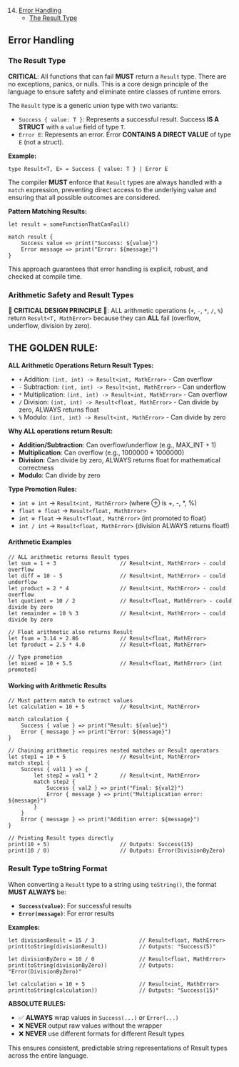 14. [Error Handling](0015-ErrorHandling.md)
    - [The Result Type](#the-result-type)

## Error Handling
### The Result Type

**CRITICAL**: All functions that can fail **MUST** return a `Result` type. There are no exceptions, panics, or nulls. This is a core design principle of the language to ensure safety and eliminate entire classes of runtime errors.

The `Result` type is a generic union type with two variants:

- `Success { value: T }`: Represents a successful result. Success **IS A STRUCT** with a `value` field of type `T`.
- `Error E`: Represents an error. Error **CONTAINS A DIRECT VALUE** of type `E` (not a struct).

**Example:**
```osprey
type Result<T, E> = Success { value: T } | Error E
```

The compiler **MUST** enforce that `Result` types are always handled with a `match` expression, preventing direct access to the underlying value and ensuring that all possible outcomes are considered.

**Pattern Matching Results:**
```osprey
let result = someFunctionThatCanFail()

match result {
    Success value => print("Success: ${value}")
    Error message => print("Error: ${message}")
}
```

This approach guarantees that error handling is explicit, robust, and checked at compile time.

### Arithmetic Safety and Result Types

**🚨 CRITICAL DESIGN PRINCIPLE 🚨**: ALL arithmetic operations (`+`, `-`, `*`, `/`, `%`) return `Result<T, MathError>` because they can **ALL** fail (overflow, underflow, division by zero).

## **THE GOLDEN RULE:**

**ALL Arithmetic Operations Return Result Types:**
- `+` Addition: `(int, int) -> Result<int, MathError>` - Can overflow
- `-` Subtraction: `(int, int) -> Result<int, MathError>` - Can underflow
- `*` Multiplication: `(int, int) -> Result<int, MathError>` - Can overflow
- `/` Division: `(int, int) -> Result<float, MathError>` - Can divide by zero, ALWAYS returns float
- `%` Modulo: `(int, int) -> Result<int, MathError>` - Can divide by zero

**Why ALL operations return Result:**
- **Addition/Subtraction**: Can overflow/underflow (e.g., MAX_INT + 1)
- **Multiplication**: Can overflow (e.g., 1000000 * 1000000)
- **Division**: Can divide by zero, ALWAYS returns float for mathematical correctness
- **Modulo**: Can divide by zero

**Type Promotion Rules:**
- `int ⊕ int` → `Result<int, MathError>` (where ⊕ is +, -, *, %)
- `float ⊕ float` → `Result<float, MathError>`
- `int ⊕ float` → `Result<float, MathError>` (int promoted to float)
- `int / int` → `Result<float, MathError>` (division ALWAYS returns float!)

#### Arithmetic Examples

```osprey
// ALL arithmetic returns Result types
let sum = 1 + 3                    // Result<int, MathError> - could overflow
let diff = 10 - 5                  // Result<int, MathError> - could underflow
let product = 2 * 4                // Result<int, MathError> - could overflow
let quotient = 10 / 2              // Result<float, MathError> - could divide by zero
let remainder = 10 % 3             // Result<int, MathError> - could divide by zero

// Float arithmetic also returns Result
let fsum = 3.14 + 2.86             // Result<float, MathError>
let fproduct = 2.5 * 4.0           // Result<float, MathError>

// Type promotion
let mixed = 10 + 5.5               // Result<float, MathError> (int promoted)
```

#### Working with Arithmetic Results

```osprey
// Must pattern match to extract values
let calculation = 10 + 5           // Result<int, MathError>

match calculation {
    Success { value } => print("Result: ${value}")
    Error { message } => print("Error: ${message}")
}

// Chaining arithmetic requires nested matches or Result operators
let step1 = 10 + 5                 // Result<int, MathError>
match step1 {
    Success { val1 } => {
        let step2 = val1 * 2       // Result<int, MathError>
        match step2 {
            Success { val2 } => print("Final: ${val2}")
            Error { message } => print("Multiplication error: ${message}")
        }
    }
    Error { message } => print("Addition error: ${message}")
}

// Printing Result types directly
print(10 + 5)                      // Outputs: Success(15)
print(10 / 0)                      // Outputs: Error(DivisionByZero)
```

### Result Type toString Format

When converting a `Result` type to a string using `toString()`, the format **MUST ALWAYS** be:
- **`Success(value)`**: For successful results
- **`Error(message)`**: For error results

**Examples:**
```osprey
let divisionResult = 15 / 3              // Result<float, MathError>
print(toString(divisionResult))          // Outputs: "Success(5)"

let divisionByZero = 10 / 0              // Result<float, MathError>
print(toString(divisionByZero))          // Outputs: "Error(DivisionByZero)"

let calculation = 10 + 5                 // Result<int, MathError>
print(toString(calculation))             // Outputs: "Success(15)"
```

**ABSOLUTE RULES:**
- ✅ **ALWAYS** wrap values in `Success(...)` or `Error(...)`
- ❌ **NEVER** output raw values without the wrapper
- ❌ **NEVER** use different formats for different Result types

This ensures consistent, predictable string representations of Result types across the entire language.